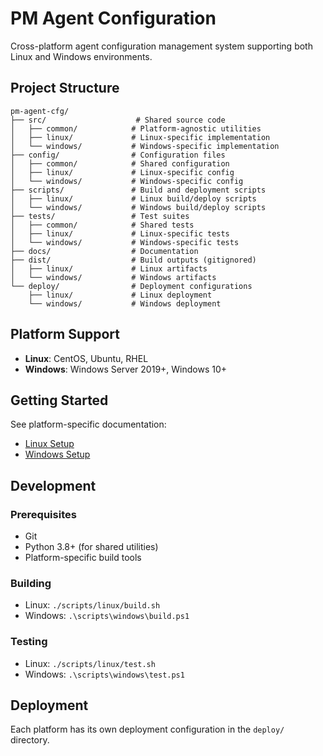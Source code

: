 # PM Agent Configuration

Cross-platform agent configuration management system supporting both Linux and Windows environments.

## Project Structure

```
pm-agent-cfg/
├── src/                    # Shared source code
│   ├── common/            # Platform-agnostic utilities  
│   ├── linux/             # Linux-specific implementation
│   └── windows/           # Windows-specific implementation
├── config/                # Configuration files
│   ├── common/            # Shared configuration
│   ├── linux/             # Linux-specific config
│   └── windows/           # Windows-specific config  
├── scripts/               # Build and deployment scripts
│   ├── linux/             # Linux build/deploy scripts
│   └── windows/           # Windows build/deploy scripts
├── tests/                 # Test suites
│   ├── common/            # Shared tests
│   ├── linux/             # Linux-specific tests
│   └── windows/           # Windows-specific tests
├── docs/                  # Documentation
├── dist/                  # Build outputs (gitignored)
│   ├── linux/             # Linux artifacts
│   └── windows/           # Windows artifacts
└── deploy/                # Deployment configurations
    ├── linux/             # Linux deployment
    └── windows/           # Windows deployment
```

## Platform Support

- **Linux**: CentOS, Ubuntu, RHEL
- **Windows**: Windows Server 2019+, Windows 10+

## Getting Started

See platform-specific documentation:
- [Linux Setup](docs/linux-setup.md)
- [Windows Setup](docs/windows-setup.md)

## Development

### Prerequisites
- Git
- Python 3.8+ (for shared utilities)
- Platform-specific build tools

### Building
- Linux: `./scripts/linux/build.sh`
- Windows: `.\scripts\windows\build.ps1`

### Testing
- Linux: `./scripts/linux/test.sh`  
- Windows: `.\scripts\windows\test.ps1`

## Deployment

Each platform has its own deployment configuration in the `deploy/` directory.

